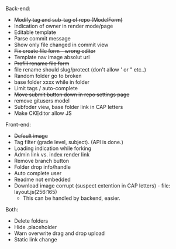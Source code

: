 Back-end:
  - ~~Modify tag and sub-tag of repo (ModelForm)~~
  - Indication of owner in render mode/page
  - Editable template
  - Parse commit message
  - Show only file changed in commit view
  - ~~Fix create file form - wrong editor~~
  - Template nav image absolut url
  - ~~Prefill rename file form~~
  - file rename should slug/protect (don't allow ' or " etc..)
  - Random folder go to broken
  - base folder xxxx while in folder 
  - Limit tags / auto-complete
  - ~~Move submit button down in repo settings page~~
  - remove gitusers model
  - Subfoder view, base folder link in CAP letters
  - Make CKEditor allow JS


Front-end:
  - ~~Default image~~
  - Tag filter (grade level, subject). (API is done.)
  - Loading indication while forking
  - Admin link vs. index render link
  - Remove branch button
  - Folder drop info/handle
  - Auto complete user
  - Readme not embedded
  - Download image corrupt (suspect extention in CAP letters) - file: layout.js(256:165)
    - This can be handled by backend, easier.


Both:
  - Delete folders
  - Hide .placeholder
  - Warn overwrite drag and drop upload
  - Static link change
